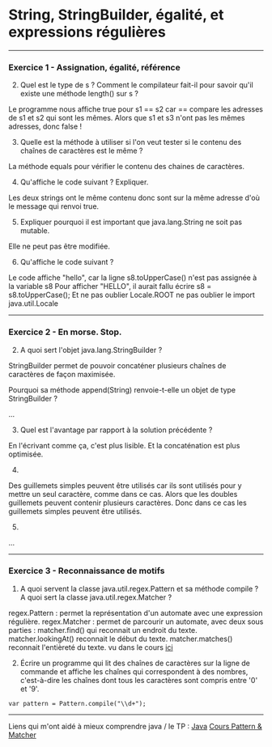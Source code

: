 # String, StringBuilder, égalité, et expressions régulières

 -------------------------------------------
 ### Exercice 1 - Assignation, égalité, référence
 
 2. Quel est le type de s ? Comment le compilateur fait-il pour savoir qu'il existe une méthode length() sur s ?
 
 Le programme nous affiche true pour s1 == s2 car == compare les adresses
 de s1 et s2 qui sont les mêmes.
 Alors que s1 et s3 n'ont pas les mêmes adresses, donc false ! 
 
 3. Quelle est la méthode à utiliser si l'on veut tester si le contenu des chaînes de caractères est le même ?

 La méthode equals pour vérifier le contenu des chaines de caractères.
 
 4. Qu'affiche le code suivant ? Expliquer.
 
 Les deux strings ont le même contenu donc sont sur la même adresse d'où le
 message qui renvoi true.
 
 5. Expliquer pourquoi il est important que java.lang.String ne soit pas mutable.
 
 Elle ne peut pas être modifiée.
 
 6. Qu'affiche le code suivant ?

 Le code affiche "hello", car la ligne s8.toUpperCase() n'est pas assignée à  la variable s8
 Pour afficher "HELLO", il aurait fallu écrire s8 = s8.toUpperCase();
 Et ne pas oublier Locale.ROOT ne pas oublier le import java.util.Locale
 
 -------------------------------------------
 ### Exercice 2 - En morse. Stop.
 
 2. A quoi sert l'objet java.lang.StringBuilder ?

 StringBuilder permet de pouvoir concaténer plusieurs chaînes de caractères
 de façon maximisée.

 Pourquoi sa méthode append(String) renvoie-t-elle un objet de type StringBuilder ?
 
 ...
 
 3. Quel est l'avantage par rapport à la solution précédente ?
 
 En l'écrivant comme ça, c'est plus lisible. Et la concaténation est plus optimisée.
 
 4. 
Des guillemets simples peuvent être utilisés car ils sont utilisés
pour y mettre un seul caractère, comme dans ce cas.
Alors que les doubles guillemets peuvent contenir plusieurs caractères.
Donc dans ce cas les guillemets simples peuvent être utilisés.

5.

...
 
 -------------------------------------------
 ### Exercice 3 - Reconnaissance de motifs
 
 1. A quoi servent la classe java.util.regex.Pattern et sa méthode compile ?
    A quoi sert la classe java.util.regex.Matcher ?
    
regex.Pattern :
permet la représentation d'un automate avec une expression régulière.
regex.Matcher :
permet de parcourir un automate, avec deux sous parties : 
matcher.find() qui reconnait un endroit du texte.
matcher.lookingAt() reconnait le début du texte.
matcher.matches() reconnait l'entièreté du texte.
vu dans le cours [ici](https://igm.univ-mlv.fr/~beal/Teaching/poo2.pdf)

 2. Écrire un programme qui lit des chaînes de caractères sur la ligne de commande et affiche les chaînes qui correspondent à des nombres, c'est-à-dire les chaînes dont tous les caractères sont compris entre '0' et '9'.
 
 ``var pattern = Pattern.compile("\\d+");``
 
 -------------------------------------------
 
 Liens qui m'ont aidé à mieux comprendre java / le TP :
 [Java](https://docs.oracle.com/en/java/javase/16/docs/api/) 
 [Cours Pattern & Matcher](https://igm.univ-mlv.fr/~beal/Teaching/poo2.pdf)
 

